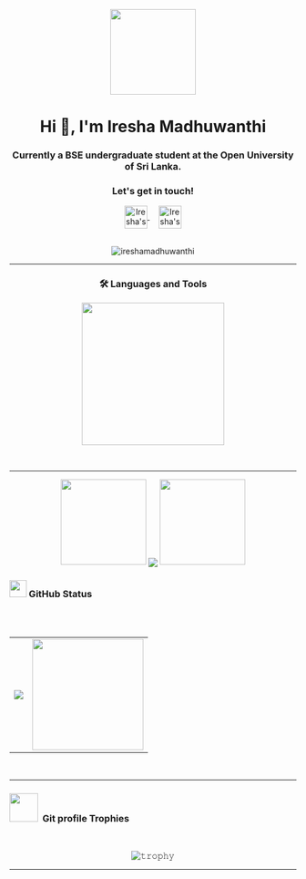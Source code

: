 <p align="center"><img  src="https://user-images.githubusercontent.com/90236635/232446433-d5540fa2-fe28-4bb8-b929-cdb51fe61336.gif" alt="" height="150"  ></p>
<h1 align="center">Hi 👋, I'm Iresha Madhuwanthi</h1>
<h3 align="center"> Currently a BSE undergraduate student at the Open University of Sri Lanka.</h3>


<!-------------------------------------------------------------------------- contact --------------------------------------------------------------------------------------------->   
<div align="center">
    <div align="center">
        <h3><b>Let's get in touch! </b></h3>
    </div>
    <a href="https://www.linkedin.com/in/iresha-madhuwanthi-760512215" target="_blank">
        <img align="center" alt="Iresha's LinkedIn" width="40px" src="https://img.icons8.com/nolan/96/linkedin.png" />
    </a>
    &nbsp;   &nbsp;<!-- Added space between the icons -->
    <a href="mailto:iresha.m.rathnasiri@gmail.com">
    <img align="center" alt="Iresha's Email" width="40px" src="https://img.icons8.com/nolan/96/email.png" />
    </a>
    <br><br> 
    <p align="center">
        <img src="https://komarev.com/ghpvc/?username=ireshamadhuwanthi&label=Profile%20views&color=0e75b6&style=flat" alt="ireshamadhuwanthi" />
    </p>
</div>

---
<!-- Languages and Tools Section start-->       
<h3 align="center">🛠️ Languages and Tools</h3> 
<p align="center">
<img width="250px" src="https://skillicons.dev/icons?i=html,css,js,mongodb,express,react,nodejs,java,python,figma,mysql,postman,git&perline=7" />
</p>
<br>

---

<!--Github Status section start-->
<p align="center">
  <img height="150" width="150" src="https://drive.google.com/uc?export=view&id=15DPCmEH_kPSxMDmHqgkFrw4TmmBUp5st">
  <img align="center" src="https://github-readme-streak-stats.herokuapp.com/?user=IreshaMadhuwanthi&theme=dark&hide_border=true"/>
  <img height="150" width="150" src="https://drive.google.com/uc?export=view&id=1AIHYM3hS0cn9fXFoJTfT5zwek_rcVuNi">
</p>

<!--Github Status-->

<h3 align="left"> <img src="https://media.giphy.com/media/iY8CRBdQXODJSCERIr/giphy.gif" width="30px">&nbsp;GitHub Status </h3><br>
<div align="center">
<br>

<div align="center">
    <table>
        <tr>
            <td>
                <a href="https://github.com/IreshaMadhuwanthi">
                    <img align="center" src="https://github-readme-stats.vercel.app/api?username=IreshaMadhuwanthi&show_icons=true&hide_border=true&title_color=ffc857&amp&icon_color=8ac926&amp&text_color=daf7dc&amp&bg_color=151515&count_private=true&include_all_commits=true"/>
                </a>
            </td>
            <td>
                <a href="https://github.com/IreshaMadhuwanthi">
                    <img align="center" height="195px" src="https://github-readme-stats.vercel.app/api/top-langs/?username=IreshaMadhuwanthi&text_color=daf7dc&bg_color=151515&title_color=ffc857&langs_count=15&layout=compact&hide_border=true&count_private=true" />
                </a>
            </td>
        </tr>
    </table>
</div>


<br>

---


 <!--Git profile Trophies -->
<h3 align="left"><img src="https://media.giphy.com/media/QaMcXSekUWx7aogAUr/giphy.gif" width="50" />&nbsp; Git profile Trophies </h3><br>

![𝚝𝚛𝚘𝚙𝚑𝚢](https://github-profile-trophy.vercel.app/?username=IreshaMadhuwanthi&column=9&margin-w=15&margin-h=15&no-bg=true&no-frame=true&theme=juicyfresh)

---










  






  

